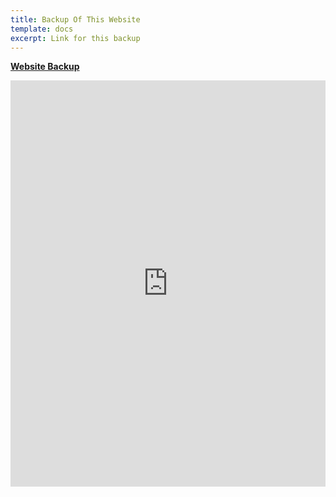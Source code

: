 ```yaml
---
title: Backup Of This Website
template: docs
excerpt: Link for this backup
---
```

[**Website Backup**](https://app.box.com/s/gjls3z2e6lqx595tadegrhhvnaxv5fgp) 

 <iframe src="https://app.box.com/embed/s/gjls3z2e6lqx595tadegrhhvnaxv5fgp?sortColumn=name&view=icon" width="100%" height="650" frameborder="0" allowfullscreen webkitallowfullscreen msallowfullscreen></iframe> 